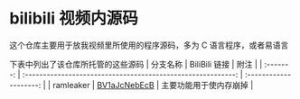 # bilibili 视频内源码

这个仓库主要用于放我视频里所使用的程序源码，多为 C 语言程序，或者易语言

下表中列出了该仓库所托管的这些源码
| 分支名称  |                        BiliBili 链接                         |          附注          |
| :-------: | :----------------------------------------------------------: | :--------------------: |
| ramleaker | [BV1aJcNebEcB](https://www.bilibili.com/video/BV1aJcNebEcB/) | 主要功能用于使内存崩掉 |